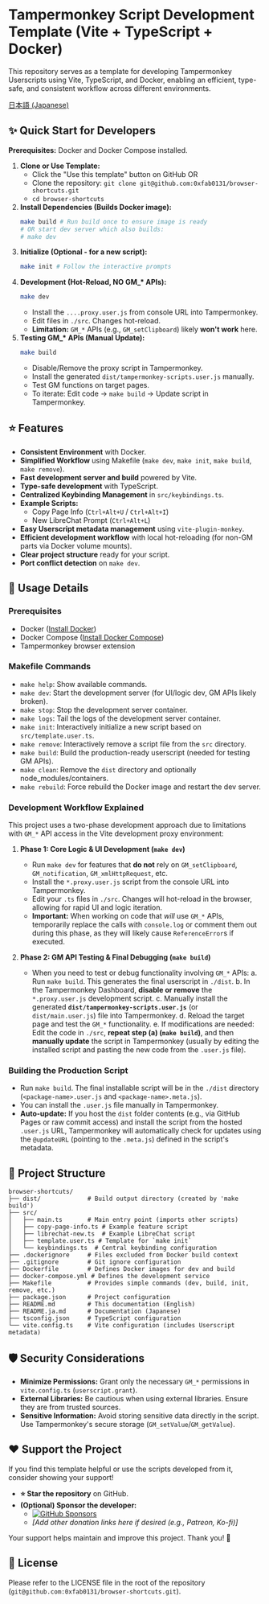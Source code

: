 # Tampermonkey Script Development Template (Vite + TypeScript + Docker)

This repository serves as a template for developing Tampermonkey Userscripts using Vite, TypeScript, and Docker, enabling an efficient, type-safe, and consistent workflow across different environments.

[日本語 (Japanese)](./README.ja.md)

## ✨ Quick Start for Developers

**Prerequisites:** Docker and Docker Compose installed.

1.  **Clone or Use Template:**
    - Click the "Use this template" button on GitHub OR
    - Clone the repository: `git clone git@github.com:0xfab0131/browser-shortcuts.git`
    - `cd browser-shortcuts`
2.  **Install Dependencies (Builds Docker image):**
    ```bash
    make build # Run build once to ensure image is ready
    # OR start dev server which also builds:
    # make dev
    ```
3.  **Initialize (Optional - for a new script):**
    ```bash
    make init # Follow the interactive prompts
    ```
4.  **Development (Hot-Reload, NO GM\_\* APIs):**
    ```bash
    make dev
    ```
    - Install the `....proxy.user.js` from console URL into Tampermonkey.
    - Edit files in `./src`. Changes hot-reload.
    - **Limitation:** `GM_*` APIs (e.g., `GM_setClipboard`) likely **won't work** here.
5.  **Testing GM\_\* APIs (Manual Update):**
    ```bash
    make build
    ```
    - Disable/Remove the proxy script in Tampermonkey.
    - Install the generated `dist/tampermonkey-scripts.user.js` manually.
    - Test GM functions on target pages.
    - To iterate: Edit code -> `make build` -> Update script in Tampermonkey.

## ⭐ Features

- **Consistent Environment** with Docker.
- **Simplified Workflow** using Makefile (`make dev`, `make init`, `make build`, `make remove`).
- **Fast development server and build** powered by Vite.
- **Type-safe development** with TypeScript.
- **Centralized Keybinding Management** in `src/keybindings.ts`.
- **Example Scripts:**
  - Copy Page Info (`Ctrl+Alt+U` / `Ctrl+Alt+I`)
  - New LibreChat Prompt (`Ctrl+Alt+L`)
- **Easy Userscript metadata management** using `vite-plugin-monkey`.
- **Efficient development workflow** with local hot-reloading (for non-GM parts via Docker volume mounts).
- **Clear project structure** ready for your script.
- **Port conflict detection** on `make dev`.

## 🚀 Usage Details

### Prerequisites

- Docker ([Install Docker](https://docs.docker.com/engine/install/))
- Docker Compose ([Install Docker Compose](https://docs.docker.com/compose/install/))
- Tampermonkey browser extension

### Makefile Commands

- `make help`: Show available commands.
- `make dev`: Start the development server (for UI/logic dev, GM APIs likely broken).
- `make stop`: Stop the development server container.
- `make logs`: Tail the logs of the development server container.
- `make init`: Interactively initialize a new script based on `src/template.user.ts`.
- `make remove`: Interactively remove a script file from the `src` directory.
- `make build`: Build the production-ready userscript (needed for testing GM APIs).
- `make clean`: Remove the `dist` directory and optionally node_modules/containers.
- `make rebuild`: Force rebuild the Docker image and restart the dev server.

### Development Workflow Explained

This project uses a two-phase development approach due to limitations with `GM_*` API access in the Vite development proxy environment:

1.  **Phase 1: Core Logic & UI Development (`make dev`)**

    - Run `make dev` for features that **do not** rely on `GM_setClipboard`, `GM_notification`, `GM_xmlHttpRequest`, etc.
    - Install the `*.proxy.user.js` script from the console URL into Tampermonkey.
    - Edit your `.ts` files in `./src`. Changes will hot-reload in the browser, allowing for rapid UI and logic iteration.
    - **Important:** When working on code that _will_ use `GM_*` APIs, temporarily replace the calls with `console.log` or comment them out during this phase, as they will likely cause `ReferenceError`s if executed.

2.  **Phase 2: GM API Testing & Final Debugging (`make build`)**
    - When you need to test or debug functionality involving `GM_*` APIs:
      a. Run `make build`. This generates the final userscript in `./dist`.
      b. In the Tampermonkey Dashboard, **disable or remove** the `*.proxy.user.js` development script.
      c. Manually install the generated **`dist/tampermonkey-scripts.user.js`** (or `dist/main.user.js`) file into Tampermonkey.
      d. Reload the target page and test the `GM_*` functionality.
      e. If modifications are needed: Edit the code in `./src`, **repeat step (a) (`make build`)**, and then **manually update** the script in Tampermonkey (usually by editing the installed script and pasting the new code from the `.user.js` file).

### Building the Production Script

- Run `make build`. The final installable script will be in the `./dist` directory (`<package-name>.user.js` and `<package-name>.meta.js`).
- You can install the `.user.js` file manually in Tampermonkey.
- **Auto-update:** If you host the `dist` folder contents (e.g., via GitHub Pages or raw commit access) and install the script from the hosted `.user.js` URL, Tampermonkey will automatically check for updates using the `@updateURL` (pointing to the `.meta.js`) defined in the script's metadata.

## 📁 Project Structure

```
browser-shortcuts/
├── dist/             # Build output directory (created by 'make build')
├── src/
│   ├── main.ts       # Main entry point (imports other scripts)
│   ├── copy-page-info.ts # Example feature script
│   ├── librechat-new.ts  # Example LibreChat script
│   ├── template.user.ts # Template for `make init`
│   └── keybindings.ts  # Central keybinding configuration
├── .dockerignore     # Files excluded from Docker build context
├── .gitignore        # Git ignore configuration
├── Dockerfile        # Defines Docker images for dev and build
├── docker-compose.yml # Defines the development service
├── Makefile          # Provides simple commands (dev, build, init, remove, etc.)
├── package.json      # Project configuration
├── README.md         # This documentation (English)
├── README.ja.md      # Documentation (Japanese)
├── tsconfig.json     # TypeScript configuration
└── vite.config.ts    # Vite configuration (includes Userscript metadata)
```

## 🛡️ Security Considerations

- **Minimize Permissions:** Grant only the necessary `GM_*` permissions in `vite.config.ts` (`userscript.grant`).
- **External Libraries:** Be cautious when using external libraries. Ensure they are from trusted sources.
- **Sensitive Information:** Avoid storing sensitive data directly in the script. Use Tampermonkey's secure storage (`GM_setValue`/`GM_getValue`).

## ❤️ Support the Project

If you find this template helpful or use the scripts developed from it, consider showing your support!

- **⭐ Star the repository** on GitHub.
- **(Optional) Sponsor the developer:**
  - [![GitHub Sponsors](https://img.shields.io/github/sponsors/0xfab0131?style=social)](https://github.com/sponsors/0xfab0131)
  - _[Add other donation links here if desired (e.g., Patreon, Ko-fi)]_

Your support helps maintain and improve this project. Thank you! 🙏

## 📜 License

Please refer to the LICENSE file in the root of the repository (`git@github.com:0xfab0131/browser-shortcuts.git`).
